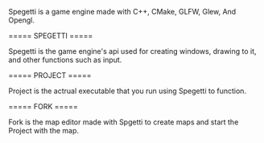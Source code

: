 Spegetti is a game engine made with C++, CMake, GLFW, Glew, And Opengl.

===== SPEGETTI =====

Spegetti is the game engine's api used for creating windows, drawing to it, and other functions such as input.

===== PROJECT =====

Project is the actrual executable that you run using Spegetti to function.

===== FORK =====

Fork is the map editor made with Spgetti to create maps and start the Project with the map.
